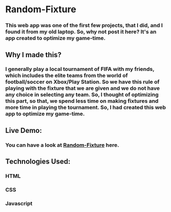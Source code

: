 # Random-Fixture

### This web app was one of the first few projects, that I did, and I found it from my old laptop. So, why not post it here? It's an app created to optimize my game-time.

## Why I made this?

### I generally play a local tournament of FIFA with my friends, which includes the elite teams from the world of football/soccer on Xbox/Play Station. So we have this rule of playing with the fixture that we are given and we do not have any choice in selecting any team. So, I thought of optimizing this part, so that, we spend less time on making fixtures and more time in playing the tournament. So, I had created this web app to optimize my game-time.

## Live Demo:

### You can have a look at <a href="https://siddhant1419.github.io/Random-Fixture/">Random-Fixture</a> here. 

## Technologies Used:

### HTML
### CSS
### Javascript
